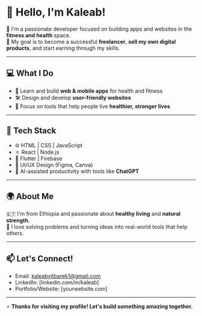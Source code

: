 # 👋 Hello, I'm Kaleab!

🚀 I'm a passionate developer focused on building apps and websites in the **fitness and health** space.  
💼 My goal is to become a successful **freelancer**, **sell my own digital products**, and start earning through my skills.

---

## 💻 What I Do
- 🧠 Learn and build **web & mobile apps** for health and fitness
- 🛠️ Design and develop **user-friendly websites**
- 🌿 Focus on tools that help people live **healthier, stronger lives**

---

## 🧰 Tech Stack
- 🌐 HTML | CSS | JavaScript
- ⚛️ React | Node.js
- 📱 Flutter | Firebase
- 🎨 UI/UX Design (Figma, Canva)
- 🤖 AI-assisted productivity with tools like **ChatGPT**

---

## 🌍 About Me
🇪🇹 I'm from Ethiopia and passionate about **healthy living** and **natural strength**.  
🧩 I love solving problems and turning ideas into real-world tools that help others.

---

## 📫 Let's Connect!
- Email: kaleabyitbarek1@gmail.com 
- LinkedIn: [linkedin.com/in/kaleab]
- Portfolio/Website: [yourwebsite.com]

---

⭐ **Thanks for visiting my profile! Let's build something amazing together.**
## 

<!--
**Kaleab03/kaleab03** is a ✨ _special_ ✨ repository because its `README.md` (this file) appears on your GitHub profile.

Here are some ideas to get you started:

- 🔭 I’m currently working on ...
- 🌱 I’m currently learning ...
- 👯 I’m looking to collaborate on ...
- 🤔 I’m looking for help with ...
- 💬 Ask me about ...
- 📫 How to reach me: ...
- 😄 Pronouns: ...
- ⚡ Fun fact: ...
-->
